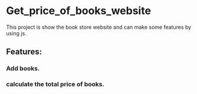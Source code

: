 # Get_price_of_books_website
This project is show the book store website and can make some features by using js.
## Features:
### Add books.
### calculate the total price of books.


